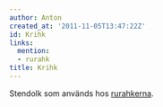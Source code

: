 ```yaml
---
author: Anton
created_at: '2011-11-05T13:47:22Z'
id: Krihk
links:
  mention:
  - rurahk
title: Krihk
---
```


Stendolk som används hos [rurahkerna].

  [rurahkerna]: rurahk
